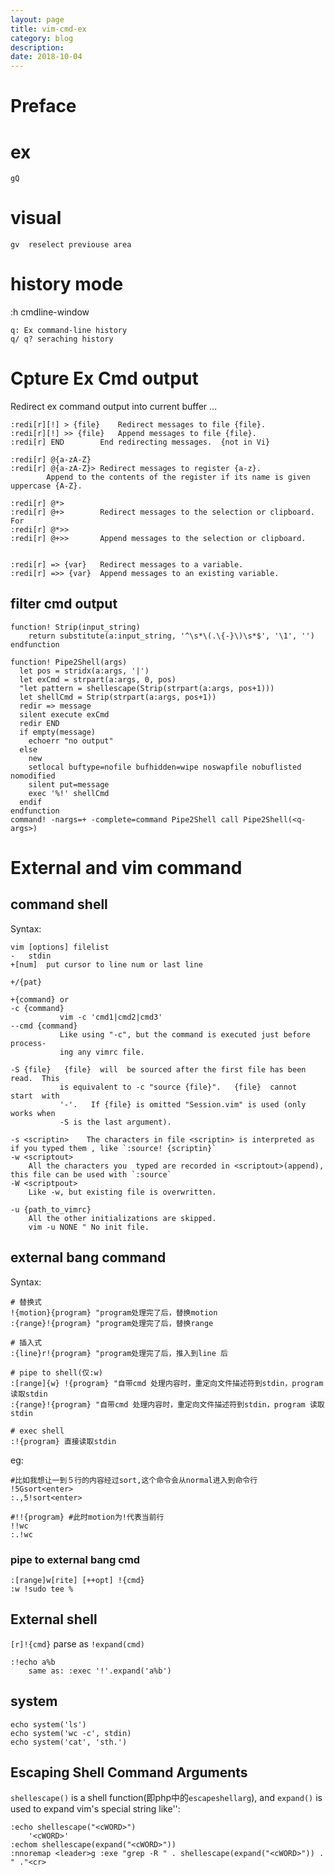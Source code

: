 ```yaml
---
layout: page
title: vim-cmd-ex
category: blog
description: 
date: 2018-10-04
---
```

# Preface

# ex

    gQ

# visual

	gv	reselect previouse area

# history mode
:h cmdline-window

    q: Ex command-line history
    q/ q? seraching history

# Cpture Ex Cmd output
Redirect ex command output into current buffer ...


	:redi[r][!] > {file}	Redirect messages to file {file}.
	:redi[r][!] >> {file}	Append messages to file {file}.
	:redi[r] END		End redirecting messages.  {not in Vi}

	:redi[r] @{a-zA-Z}
	:redi[r] @{a-zA-Z}>	Redirect messages to register {a-z}.
			Append to the contents of the register if its name is given uppercase {A-Z}.

	:redi[r] @*>
	:redi[r] @+>		Redirect messages to the selection or clipboard. For
	:redi[r] @*>>
	:redi[r] @+>>		Append messages to the selection or clipboard.


	:redi[r] => {var}	Redirect messages to a variable.
	:redi[r] =>> {var}	Append messages to an existing variable.

## filter cmd output

	function! Strip(input_string)
		return substitute(a:input_string, '^\s*\(.\{-}\)\s*$', '\1', '')
	endfunction

	function! Pipe2Shell(args)
	  let pos = stridx(a:args, '|')
	  let exCmd = strpart(a:args, 0, pos)
	  "let pattern = shellescape(Strip(strpart(a:args, pos+1)))
	  let shellCmd = Strip(strpart(a:args, pos+1))
	  redir => message
	  silent execute exCmd
	  redir END
	  if empty(message)
		echoerr "no output"
	  else
		new
		setlocal buftype=nofile bufhidden=wipe noswapfile nobuflisted nomodified
		silent put=message
		exec '%!' shellCmd
	  endif
	endfunction
	command! -nargs=+ -complete=command Pipe2Shell call Pipe2Shell(<q-args>)

# External and vim command

## command shell
Syntax:

	vim [options] filelist
	-	stdin
	+[num]	put cursor to line num or last line

	+/{pat}

	+{command} or
	-c {command}
			   vim -c 'cmd1|cmd2|cmd3'
	--cmd {command}
			   Like using "-c", but the command is executed just before  process-
			   ing any vimrc file.

	-S {file}   {file}  will  be sourced after the first file has been read.  This
			   is equivalent to -c "source {file}".   {file}  cannot  start  with
			   '-'.   If {file} is omitted "Session.vim" is used (only works when
			   -S is the last argument).

    -s <scriptin>    The characters in file <scriptin> is interpreted as if you typed them , like `:source! {scriptin}`
	-w <scriptout>
		All the characters you  typed are recorded in <scriptout>(append), this file can be used with `:source`
	-W <scriptpout>
		Like -w, but existing file is overwritten.

	-u {path_to_vimrc}
		All the other initializations are skipped.
		vim -u NONE " No init file.

## external bang command
Syntax:

	# 替换式
	!{motion}{program} "program处理完了后，替换motion
	:{range}!{program} "program处理完了后，替换range

	# 插入式
	:{line}r!{program} "program处理完了后，推入到line 后

	# pipe to shell(仅:w)
	:[range]{w} !{program} "自带cmd 处理内容时，重定向文件描述符到stdin，program 读取stdin
	:{range}!{program} "自带cmd 处理内容时，重定向文件描述符到stdin，program 读取stdin

	# exec shell
	:!{program} 直接读取stdin

eg:

	#比如我想让一到５行的内容经过sort,这个命令会从normal进入到命令行
	!5Gsort<enter>
	:.,5!sort<enter>

	#!!{program} #此时motion为!代表当前行
	!!wc
	:.!wc

### pipe to external bang cmd

	:[range]w[rite] [++opt] !{cmd}
	:w !sudo tee %

## External shell
`[r]!{cmd}` parse as `!expand(cmd)`

	:!echo a%b
		same as: :exec '!'.expand('a%b')

## system

	echo system('ls')
	echo system('wc -c', stdin)
	echo system('cat', 'sth.')

## Escaping Shell Command Arguments
`shellescape()` is a shell function(即php中的`escapeshellarg`), and `expand()` is used to expand vim's special string like'<cWORD>':

	:echo shellescape("<cWORD>")
		'<cWORD>'
	:echom shellescape(expand("<cWORD>"))
	:nnoremap <leader>g :exe "grep -R " . shellescape(expand("<cWORD>")) . " ."<cr>